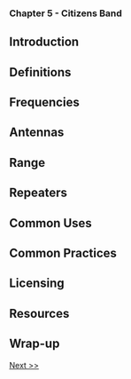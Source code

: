 ### Chapter 5 - Citizens Band
## Introduction
## Definitions
## Frequencies
## Antennas
## Range
## Repeaters
## Common Uses
## Common Practices
## Licensing
## Resources
## Wrap-up

[Next >>](070-chapter-06.md)
